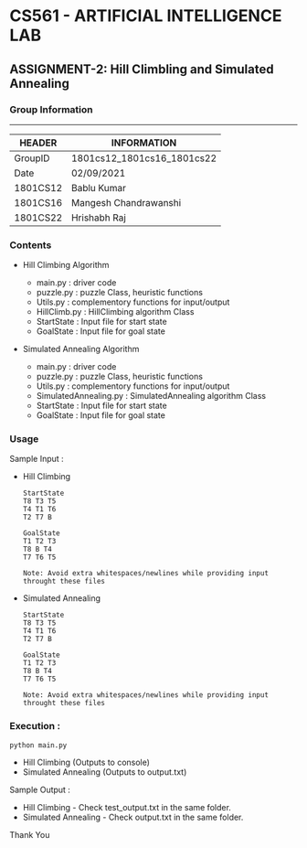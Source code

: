 
# CS561 - ARTIFICIAL INTELLIGENCE LAB  
## ASSIGNMENT-2: Hill Climbling and Simulated Annealing  

### Group Information  
----------------------
|HEADER|INFORMATION|
|------|-----------|
|GroupID | 1801cs12_1801cs16_1801cs22 | 
|Date | 02/09/2021  |
|1801CS12 | Bablu Kumar  |
|1801CS16 | Mangesh Chandrawanshi|  
|1801CS22 | Hrishabh Raj  |
  
### Contents 

* Hill Climbing Algorithm
	* main.py : driver code
	* puzzle.py : puzzle Class, heuristic functions
	* Utils.py : complementory functions for input/output
	* HillClimb.py : HillClimbing algorithm Class
	* StartState : Input file for start state
	* GoalState : Input file for goal state

* Simulated Annealing Algorithm
	* main.py : driver code
	* puzzle.py : puzzle Class, heuristic functions
	* Utils.py : complementory functions for input/output
	* SimulatedAnnealing.py : SimulatedAnnealing algorithm Class
	* StartState : Input file for start state
	* GoalState : Input file for goal state

### Usage 

Sample Input :
* Hill Climbing
	```
	StartState 
	T8 T3 T5 
	T4 T1 T6 
	T2 T7 B

	GoalState
	T1 T2 T3 
	T8 B T4 
	T7 T6 T5
	
	Note: Avoid extra whitespaces/newlines while providing input throught these files
	```
* Simulated Annealing
	```
	StartState 
	T8 T3 T5 
	T4 T1 T6 
	T2 T7 B

	GoalState
	T1 T2 T3 
	T8 B T4 
	T7 T6 T5
	
	Note: Avoid extra whitespaces/newlines while providing input throught these files
	```

### Execution :
```
python main.py
```
* Hill Climbing
	(Outputs to console)
* Simulated Annealing
	(Outputs to output.txt)

Sample Output :
* Hill Climbing -
	Check test_output.txt in the same folder.
* Simulated Annealing -
	Check output.txt in the same folder.
	

Thank You
